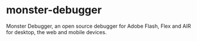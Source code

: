 # monster-debugger
Monster Debugger, an open source debugger for Adobe Flash, Flex and AIR for desktop, the web and mobile devices.
